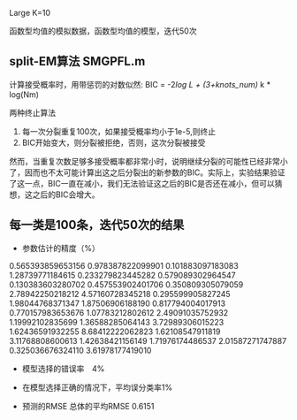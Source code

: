 

Large K=10

 函数型均值的模拟数据，函数型均值的模型，迭代50次

##  split-EM算法  SMGPFL.m

计算接受概率时，用带惩罚的对数似然:
BIC = -2*log L + (3+knots_num)* k * log(Nm)

两种终止算法
  1. 每一次分裂重复100次，如果接受概率均小于1e-5,则终止
  2. BIC开始变大，则分裂被拒绝，否则，这次分裂被接受

然而，当重复次数足够多接受概率都非常小时，说明继续分裂的可能性已经非常小了，因而也不太可能计算出这之后分裂出的新参数的BIC。实际上，实验结果验证了这一点，BIC一直在减小，我们无法验证这之后的BIC是否还在减小，但可以猜想，这之后的BIC会增大。



## 每一类是100条，迭代50次的结果

- 参数估计的精度（%）

0.565393859653156	0.978387822099901	0.101883097183083
1.28739771184615	0.233279823445282	0.579089302964547
0.130383603280702	0.457553902401706	0.350809305079059
2.78942250218212	4.57160728345218	0.295599905827245
1.98044768371347	1.87506906188190	0.817794004017913
0.770157983653676	1.07783212802612	2.49091035752932
1.19992102835699	1.36588285064143	3.72989306015223
1.62436591932255	8.68412222062823	1.62108547911819
3.11768808600613	1.42638421156149	1.71976174486537
2.01587271747887	0.325036676324110	3.61978177419010

- 模型选择的错误率　4%
- 在模型选择正确的情况下，平均误分类率1%

- 预测的RMSE
 总体的平均RMSE  0.6151
